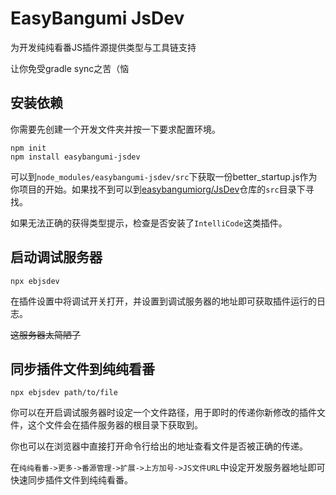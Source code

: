 # EasyBangumi JsDev

为开发纯纯看番JS插件源提供类型与工具链支持

让你免受gradle sync之苦（恼

## 安装依赖

你需要先创建一个开发文件夹并按一下要求配置环境。

```shell
npm init
npm install easybangumi-jsdev
```

可以到`node_modules/easybangumi-jsdev/src`下获取一份better_startup.js作为你项目的开始。如果找不到可以到[easybangumiorg/JsDev](https://github.com/easybangumiorg/JsDev)仓库的`src`目录下寻找。

如果无法正确的获得类型提示，检查是否安装了`IntelliCode`这类插件。

## 启动调试服务器

```shell
npx ebjsdev
```

在插件设置中将调试开关打开，并设置到调试服务器的地址即可获取插件运行的日志。

~~这服务器太简陋了~~

## 同步插件文件到纯纯看番

```shell
npx ebjsdev path/to/file
```

你可以在开启调试服务器时设定一个文件路径，用于即时的传递你新修改的插件文件，这个文件会在插件服务器的根目录下获取到。

你也可以在浏览器中直接打开命令行给出的地址查看文件是否被正确的传递。

在`纯纯看番->更多->番源管理->扩展->上方加号->JS文件URL`中设定开发服务器地址即可快速同步插件文件到纯纯看番。
